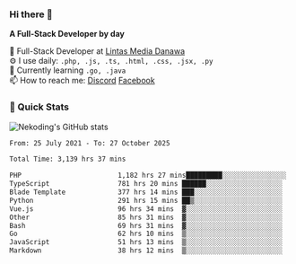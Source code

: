### Hi there 👋

**A Full-Stack Developer by day**

🔭 Full-Stack Developer at [Lintas Media Danawa](https://www.lintasmediadanawa.com/)  
⚙️ I use daily: `.php, .js, .ts, .html, .css, .jsx, .py`  
🌱 Currently learning `.go, .java`  
📫 How to reach me: [Discord](https://discordapp.com/users/984448732999327766)  [Facebook](https://fb.me/tyvandi)  

### 🚀 Quick Stats  

![Nekoding's GitHub stats](https://github-readme-stats.vercel.app/api?username=nekoding&show_icons=true)

<!--START_SECTION:waka-->

```txt
From: 25 July 2021 - To: 27 October 2025

Total Time: 3,139 hrs 37 mins

PHP                        1,182 hrs 27 mins█████████░░░░░░░░░░░░░░░░   36.66 %
TypeScript                 781 hrs 20 mins ██████░░░░░░░░░░░░░░░░░░░   24.23 %
Blade Template             377 hrs 14 mins ███░░░░░░░░░░░░░░░░░░░░░░   11.70 %
Python                     291 hrs 15 mins ██▒░░░░░░░░░░░░░░░░░░░░░░   09.03 %
Vue.js                     96 hrs 34 mins  ▓░░░░░░░░░░░░░░░░░░░░░░░░   02.99 %
Other                      85 hrs 31 mins  ▓░░░░░░░░░░░░░░░░░░░░░░░░   02.65 %
Bash                       69 hrs 31 mins  ▓░░░░░░░░░░░░░░░░░░░░░░░░   02.16 %
Go                         62 hrs 10 mins  ▒░░░░░░░░░░░░░░░░░░░░░░░░   01.93 %
JavaScript                 51 hrs 13 mins  ▒░░░░░░░░░░░░░░░░░░░░░░░░   01.59 %
Markdown                   38 hrs 12 mins  ▒░░░░░░░░░░░░░░░░░░░░░░░░   01.18 %
```

<!--END_SECTION:waka-->

<!--
**nekoding/nekoding** is a ✨ _special_ ✨ repository because its `README.md` (this file) appears on your GitHub profile.

Here are some ideas to get you started:

- 🔭 I’m currently working on ...
- 🌱 I’m currently learning ...
- 👯 I’m looking to collaborate on ...
- 🤔 I’m looking for help with ...
- 💬 Ask me about ...
- 📫 How to reach me: ...
- 😄 Pronouns: ...
- ⚡ Fun fact: ...
-->
